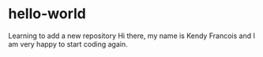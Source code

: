 # hello-world
Learning to add a new repository
Hi there, my name is Kendy Francois and I am very happy to start coding again.
